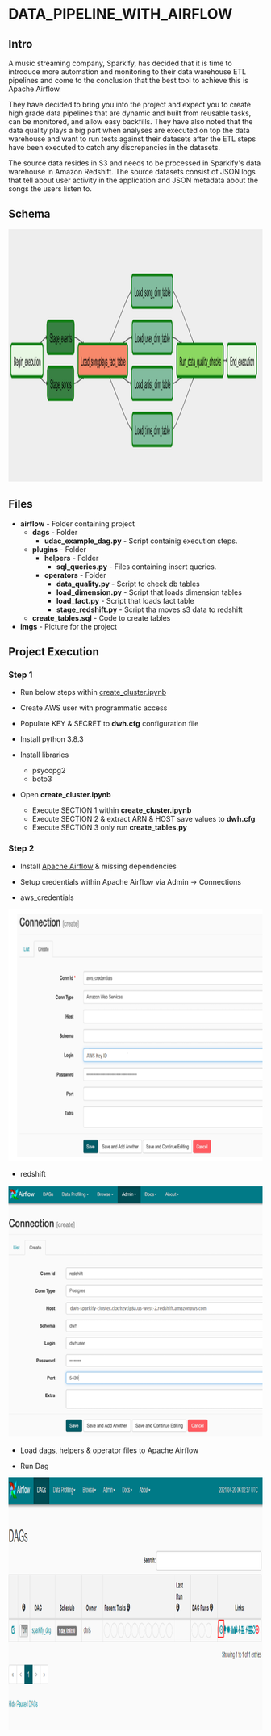 # DATA_PIPELINE_WITH_AIRFLOW

## Intro

A music streaming company, Sparkify, has decided that it is time to introduce more automation and monitoring to their data warehouse ETL pipelines and come to the conclusion that the best tool to achieve this is Apache Airflow.

They have decided to bring you into the project and expect you to create high grade data pipelines that are dynamic and built from reusable tasks, can be monitored, and allow easy backfills. They have also noted that the data quality plays a big part when analyses are executed on top the data warehouse and want to run tests against their datasets after the ETL steps have been executed to catch any discrepancies in the datasets.

The source data resides in S3 and needs to be processed in Sparkify's data warehouse in Amazon Redshift. The source datasets consist of JSON logs that tell about user activity in the application and JSON metadata about the songs the users listen to.

## Schema

<img src="./imgs/dag.png"  weight="600" height="500"/>

## Files

- **airflow** - Folder containing project
    - **dags** - Folder
        - **udac_example_dag.py** - Script containig execution steps.
    - **plugins** - Folder
       - **helpers** - Folder
           - **sql_queries.py** - Files containing insert queries.
       - **operators** - Folder
            - **data_quality.py** - Script to check db tables
            - **load_dimension.py** - Script that loads dimension tables
            - **load_fact.py** - Script that loads fact table
            - **stage_redshift.py** - Script tha moves s3 data to redshift
    - **create_tables.sql** - Code to create tables
- **imgs** - Picture for the project



## Project Execution
### Step 1
- Run below steps within [create_cluster.ipynb](https://github.com/chrisestevez/AMAZON_DATA_WAREHOUSE/blob/main/create_cluster.ipynb)
- Create AWS user with programmatic access

- Populate KEY & SECRET to **dwh.cfg** configuration file

- Install python 3.8.3

- Install libraries 
    - psycopg2
    - boto3

- Open **create_cluster.ipynb**    
    - Execute SECTION 1 within **create_cluster.ipynb**
    - Execute SECTION 2 & extract ARN & HOST save values to **dwh.cfg**
    - Execute SECTION 3 only run **create_tables.py**

### Step 2

- Install [Apache Airflow](https://airflow.apache.org/docs/apache-airflow/stable/start/index.html) & missing dependencies

- Setup credentials within Apache Airflow via Admin -> Connections

- aws_credentials

<img src="./imgs/aws.PNG"  weight="600" height="500"/>
    
- redshift
    
<img src="./imgs/redshift.PNG"  weight="600" height="500"/>

- Load dags, helpers & operator files to Apache Airflow

- Run Dag

<img src="./imgs/run.PNG"  weight="600" height="500"/>



